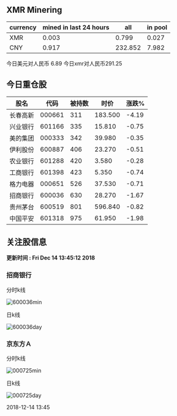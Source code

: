 ## XMR Minering

|currency|mined in last 24 hours|all|in pool|
|---|---|---|---|
|XMR|0.003|0.799|0.027|
|CNY|0.917|232.852|7.982|

今日美元对人民币 6.89	今日xmr对人民币291.25


## 今日重仓股 

|股名|代码|被持数|时价|涨跌%|
|---|---|---|---|---|
|长春高新|000661|311|183.500|-4.19|
|兴业银行|601166|335|15.810|-0.75|
|美的集团|000333|342|39.980|-0.35|
|伊利股份|600887|406|23.270|-0.51|
|农业银行|601288|420|3.580|-0.28|
|工商银行|601398|423|5.350|-0.74|
|格力电器|000651|526|37.530|-0.71|
|招商银行|600036|630|28.270|-1.67|
|贵州茅台|600519|801|596.840|-0.82|
|中国平安|601318|975|61.950|-1.98|

## 关注股信息
**更新时间 : Fri Dec 14 13:45:12 2018**
### 招商银行 
分时k线

![600036min](http://image.sinajs.cn/newchart/min/n/sh600036.gif)

日k线

![600036day](http://image.sinajs.cn/newchart/daily/n/sh600036.gif)

### 京东方Ａ 
分时k线

![000725min](http://image.sinajs.cn/newchart/min/n/sz000725.gif)

日k线

![000725day](http://image.sinajs.cn/newchart/daily/n/sz000725.gif)

2018-12-14 13:45
